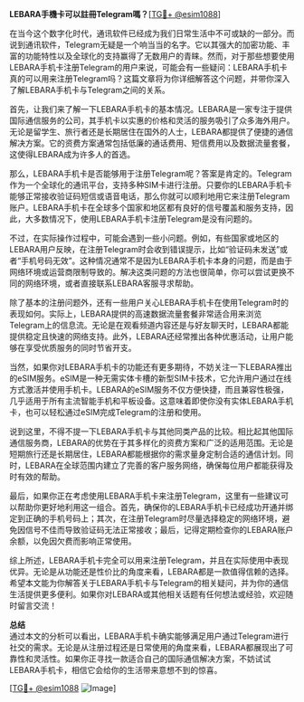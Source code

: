 **LEBARA手機卡可以註冊Telegram嗎？**[[TG💪+ @esim1088](https://t.me/s/esim1088)]

在当今这个数字化时代，通讯软件已经成为我们日常生活中不可或缺的一部分。而说到通讯软件，Telegram无疑是一个响当当的名字。它以其强大的加密功能、丰富的功能特性以及全球化的支持赢得了无数用户的青睐。然而，对于那些想要使用LEBARA手机卡注册Telegram的用户来说，可能会有一些疑问：LEBARA手机卡真的可以用来注册Telegram吗？这篇文章将为你详细解答这个问题，并带你深入了解LEBARA手机卡与Telegram之间的关系。

首先，让我们来了解一下LEBARA手机卡的基本情况。LEBARA是一家专注于提供国际通信服务的公司，其手机卡以实惠的价格和灵活的服务吸引了众多海外用户。无论是留学生、旅行者还是长期居住在国外的人士，LEBARA都提供了便捷的通信解决方案。它的资费方案通常包括低廉的通话费用、短信费用以及数据流量套餐，这使得LEBARA成为许多人的首选。

那么，LEBARA手机卡是否能够用于注册Telegram呢？答案是肯定的。Telegram作为一个全球化的通讯平台，支持多种SIM卡进行注册。只要你的LEBARA手机卡能够正常接收验证码短信或语音电话，那么你就可以顺利地用它来注册Telegram账户。LEBARA手机卡在全球多个国家和地区都有良好的信号覆盖和服务支持，因此，大多数情况下，使用LEBARA手机卡注册Telegram是没有问题的。

不过，在实际操作过程中，可能会遇到一些小问题。例如，有些国家或地区的LEBARA用户反映，在注册Telegram时会收到错误提示，比如“验证码未发送”或者“手机号码无效”。这种情况通常不是因为LEBARA手机卡本身的问题，而是由于网络环境或运营商限制导致的。解决这类问题的方法也很简单，你可以尝试更换不同的网络环境，或者直接联系LEBARA客服寻求帮助。

除了基本的注册问题外，还有一些用户关心LEBARA手机卡在使用Telegram时的表现如何。实际上，LEBARA提供的高速数据流量套餐非常适合用来浏览Telegram上的信息流。无论是在观看频道内容还是与好友聊天时，LEBARA都能提供稳定且快速的网络支持。此外，LEBARA还经常推出各种优惠活动，让用户能够在享受优质服务的同时节省开支。

当然，如果你对LEBARA手机卡的功能还有更多期待，不妨关注一下LEBARA推出的eSIM服务。eSIM是一种无需实体卡槽的新型SIM卡技术，它允许用户通过在线方式激活并使用手机卡。LEBARA的eSIM服务不仅方便快捷，而且兼容性极强，几乎适用于所有主流智能手机和平板设备。这意味着即使你没有实体LEBARA手机卡，也可以轻松通过eSIM完成Telegram的注册和使用。

说到这里，不得不提一下LEBARA手机卡与其他同类产品的比较。相比起其他国际通信服务商，LEBARA的优势在于其多样化的资费方案和广泛的适用范围。无论是短期旅行还是长期居住，LEBARA都能根据你的需求量身定制合适的通信计划。同时，LEBARA在全球范围内建立了完善的客户服务网络，确保每位用户都能获得及时有效的帮助。

最后，如果你正在考虑使用LEBARA手机卡来注册Telegram，这里有一些建议可以帮助你更好地利用这一组合。首先，确保你的LEBARA手机卡已经成功开通并绑定到正确的手机号码上；其次，在注册Telegram时尽量选择稳定的网络环境，避免因信号不佳而导致验证码无法正常接收；最后，记得定期检查你的LEBARA账户余额，以免因欠费而影响正常使用。

综上所述，LEBARA手机卡完全可以用来注册Telegram，并且在实际使用中表现优异。无论是从功能还是性价比的角度来看，LEBARA都是一款值得信赖的选择。希望本文能为你解答关于LEBARA手机卡与Telegram的相关疑问，并为你的通信生活提供更多便利。如果你对LEBARA或其他相关话题有任何想法或经验，欢迎随时留言交流！

**总结**  
通过本文的分析可以看出，LEBARA手机卡确实能够满足用户通过Telegram进行社交的需求。无论是从注册过程还是日常使用的角度来看，LEBARA都展现出了可靠性和灵活性。如果你正寻找一款适合自己的国际通信解决方案，不妨试试LEBARA手机卡，相信它会给你的生活带来意想不到的惊喜。

[[TG💪+ @esim1088](https://t.me/s/esim1088) ![Image](https://i.postimg.cc/4NQfJmqS/Snipaste-2025-05-13-00-14-12.png)]